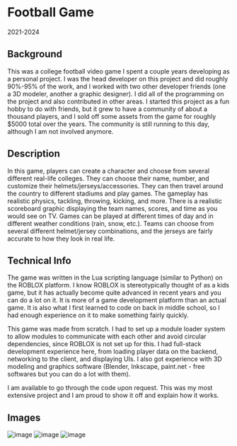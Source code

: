 # Football Game
2021-2024

## Background
This was a college football video game I spent a couple years developing as a personal project. I was the head developer on this project and did roughly 90%-95% of the work, and I worked with two other developer friends (one a 3D modeler, another a graphic designer). 
I did all of the programming on the project and also contributed in other areas. I started this project as a fun hobby to do with friends, but it grew to have a community of about a thousand players, and I sold off some assets from the game for roughly $5000 total over the years.
The community is still running to this day, although I am not involved anymore.

## Description
In this game, players can create a character and choose from several different real-life colleges. They can choose their name, number, and customize their helmets/jerseys/accessories. They can then travel around the country to different stadiums and play games.
The gameplay has realistic physics, tackling, throwing, kicking, and more. There is a realistic scoreboard graphic displaying the team names, scores, and time as you would see on TV. Games can be played at different times of day and in different weather conditions (rain, snow, etc.). 
Teams can choose from several different helmet/jersey combinations, and the jerseys are fairly accurate to how they look in real life.

## Technical Info
The game was written in the Lua scripting language (similar to Python) on the ROBLOX platform. I know ROBLOX is stereotypically thought of as a kids game, but it has actually become quite advanced in recent years and you can do a lot on it. 
It is more of a game development platform than an actual game. It is also what I first learned to code on back in middle school, so I had enough experience on it to make something fairly quickly. 

This game was made from scratch. I had to set up a module loader system to allow modules to communicate with each other and avoid circular dependencies, since ROBLOX is not set up for this. I had full-stack development experience here, from loading player data on the backend,
networking to the client, and displaying UIs. I also got experience with 3D modeling and graphics software (Blender, Inkscape, paint.net - free softwares but you can do a lot with them). 

I am available to go through the code upon request. This was my most extensive project and I am proud to show it off and explain how it works.

## Images
![image](https://github.com/jpohlabel/portfolio/assets/113477103/d5142746-894c-4675-b2e0-d493b1b825ba)
![image](https://github.com/jpohlabel/portfolio/assets/113477103/8fd2703f-0880-402a-8199-e5be20e94589)
![image](https://github.com/jpohlabel/portfolio/assets/113477103/ec229768-8e63-4bba-82a9-49efa33732a0)

